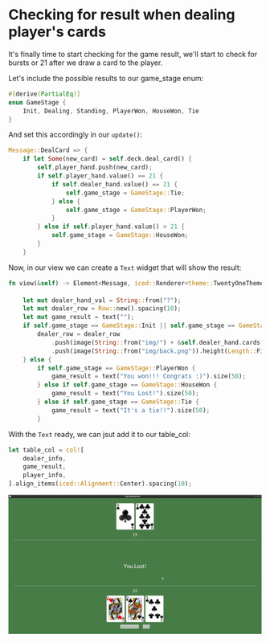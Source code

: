 # Checking for result when dealing player's cards

It's finally time to start checking for the game result, we'll start to check for bursts or 21 after we draw a card to the player.

Let's include the possible results to our game_stage enum:

```rust
#[derive(PartialEq)]
enum GameStage {
    Init, Dealing, Standing, PlayerWon, HouseWon, Tie
}
```

And set this accordingly in our `update()`:
```rust
Message::DealCard => {
    if let Some(new_card) = self.deck.deal_card() {
        self.player_hand.push(new_card);
        if self.player_hand.value() == 21 {
            if self.dealer_hand.value() == 21 {
                self.game_stage = GameStage::Tie;
            } else {
                self.game_stage = GameStage::PlayerWon;
            }
        } else if self.player_hand.value() > 21 {
            self.game_stage = GameStage::HouseWon;
        }
    }
```

Now, in our view we can create a `Text` widget that will show the result:

```rust
fn view(&self) -> Element<Message, iced::Renderer<theme::TwentyOneTheme>> {

    let mut dealer_hand_val = String::from("?");
    let mut dealer_row = Row::new().spacing(10);
    let mut game_result = text("");
    if self.game_stage == GameStage::Init || self.game_stage == GameStage::Dealing {
        dealer_row = dealer_row
            .push(image(String::from("img/") + &self.dealer_hand.cards[0].get_id() + ".png").height(Length::Fixed(200.)))
            .push(image(String::from("img/back.png")).height(Length::Fixed(200.)));
    } else {
        if self.game_stage == GameStage::PlayerWon {
            game_result = text("You won!!! Congrats :)").size(50);
        } else if self.game_stage == GameStage::HouseWon {
            game_result = text("You Lost!").size(50);
        } else if self.game_stage == GameStage::Tie {
            game_result = text("It's a tie!!").size(50);
        }
```

With the `Text` ready, we can jsut add it to our table_col:

```rust
let table_col = col![
    dealer_info,
    game_result,
    player_info,
].align_items(iced::Alignment::Center).spacing(10);
```

![screenshot of the current gui](./img/14check_result_dealing.jpg)

